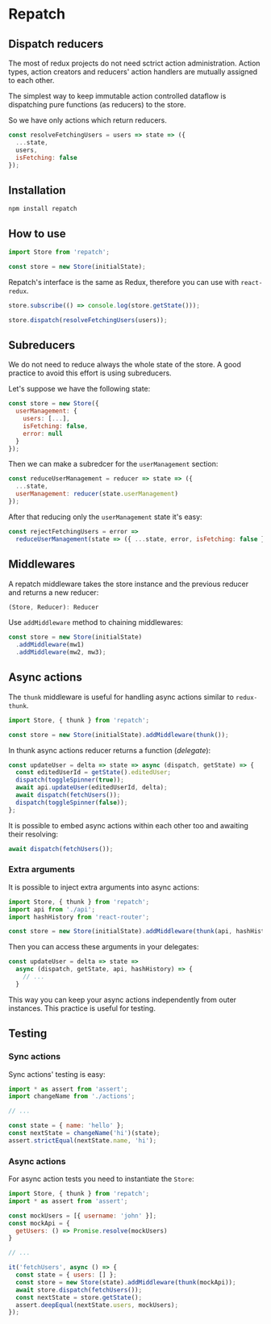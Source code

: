 # Repatch

## Dispatch reducers

The most of redux projects do not need sctrict action administration. Action types, action creators and reducers' action handlers are mutually assigned to each other.

The simplest way to keep immutable action controlled dataflow is dispatching pure functions (as reducers) to the store.

So we have only actions which return reducers.

```javascript
const resolveFetchingUsers = users => state => ({
  ...state,
  users,
  isFetching: false
});
```

## Installation

```
npm install repatch
```

## How to use

```javascript
import Store from 'repatch';

const store = new Store(initialState);
```

Repatch's interface is the same as Redux, therefore you can use with `react-redux`.

```javascript
store.subscribe(() => console.log(store.getState()));

store.dispatch(resolveFetchingUsers(users));
```

## Subreducers

We do not need to reduce always the whole state of the store. A good practice to avoid this effort is using subreducers.

Let's suppose we have the following state:

```javascript
const store = new Store({
  userManagement: {
    users: [...],
    isFetching: false,
    error: null 
  }
});
```

Then we can make a subredcer for the `userManagement` section:

```javascript
const reduceUserManagement = reducer => state => ({
  ...state,
  userManagement: reducer(state.userManagement)
});
```

After that reducing only the `userManagement` state it's easy:

```javascript
const rejectFetchingUsers = error =>
  reduceUserManagement(state => ({ ...state, error, isFetching: false }));
```

## Middlewares

A repatch middleware takes the store instance and the previous reducer and returns a new reducer:

```javascript
(Store, Reducer): Reducer
```

Use `addMiddleware` method to chaining middlewares:

```javascript
const store = new Store(initialState)
  .addMiddleware(mw1)
  .addMiddleware(mw2, mw3);
```

## Async actions

The `thunk` middleware is useful for handling async actions similar to `redux-thunk`.

```javascript
import Store, { thunk } from 'repatch';

const store = new Store(initialState).addMiddleware(thunk());
```

In thunk async actions reducer returns a function (*delegate*):

```javascript
const updateUser = delta => state => async (dispatch, getState) => {
  const editedUserId = getState().editedUser;
  dispatch(toggleSpinner(true));
  await api.updateUser(editedUserId, delta);
  await dispatch(fetchUsers());
  dispatch(toggleSpinner(false));
};
```

It is possible to embed async actions within each other too and awaiting their resolving:

```javascript
await dispatch(fetchUsers());
```

### Extra arguments

It is possible to inject extra arguments into async actions:

```javascript
import Store, { thunk } from 'repatch';
import api from './api';
import hashHistory from 'react-router';

const store = new Store(initialState).addMiddleware(thunk(api, hashHistory));
```

Then you can access these arguments in your delegates:

```javascript
const updateUser = delta => state =>
  async (dispatch, getState, api, hashHistory) => {
    // ...
  }
```

This way you can keep your async actions independently from outer instances. This practice is useful for testing.

## Testing

### Sync actions

Sync actions' testing is easy:

```javascript
import * as assert from 'assert';
import changeName from './actions';

// ...

const state = { name: 'hello' };
const nextState = changeName('hi')(state);
assert.strictEqual(nextState.name, 'hi');
```

### Async actions

For async action tests you need to instantiate the `Store`:

```javascript
import Store, { thunk } from 'repatch';
import * as assert from 'assert';

const mockUsers = [{ username: 'john' }];
const mockApi = {
  getUsers: () => Promise.resolve(mockUsers)
}

// ...

it('fetchUsers', async () => {
  const state = { users: [] };
  const store = new Store(state).addMiddleware(thunk(mockApi));
  await store.dispatch(fetchUsers());
  const nextState = store.getState();
  assert.deepEqual(nextState.users, mockUsers);
});
```